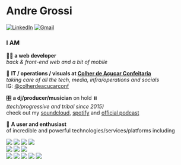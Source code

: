 # Andre Grossi
[![LinkedIn](https://img.shields.io/badge/-linkedin-0077B5?style=for-the-badge&logo=linkedin&logoColor=fff)](https://www.linkedin.com/in/andregrossi/ "Linkedin") [![Gmail](https://img.shields.io/badge/email-D14836?style=for-the-badge&logo=gmail&logoColor=fff)](mailto:iamandregrossi@gmail.com)

### I AM 
:man_technologist: **a web developer**  
*back & front-end web and a bit of mobile*

:cake: **IT / operations / visuals at [Colher de Açucar Confeitaria](https://colherdeacucar.com.br/)**  
*taking care of all the tech, media, infra/operations and socials*  
IG: [@colherdeacucarconf](https://www.instagram.com/colherdeacucarconf/)

:control_knobs: **a dj/producer/musician** on hold  ⏸️  
*(tech/progressive and tribal since 2015)*  
check out my [soundcloud](https://soundcloud.com/djandregrossi), [spotify](https://open.spotify.com/artist/6BokBj5lNdZfhFYxn1xkid) and [official podcast](https://podcasts.apple.com/us/podcast/andr%C3%A9-grossis-podcast/id1440229734)

   
:wrench: **A user and enthusiast**  
of incredible and powerful technologies/services/platforms including

<img src="https://img.shields.io/badge/-nodejs-efefef?style=for-the-badge&logo=node.js&logoColor=339933" /> <img src="https://img.shields.io/badge/-Typescript-efefef?style=for-the-badge&logo=typescript&logoColor=3178C6"/> <img src="https://img.shields.io/badge/-NestJS-efefef?style=for-the-badge&logo=nestjs&logoColor=ea2845" /> <img src="https://img.shields.io/badge/-GraphQL-efefef?style=for-the-badge&logo=graphql&logoColor=E10098"/>  
 <img src="https://img.shields.io/badge/-PostgreSQL-f4f4f4?style=for-the-badge&logo=postgresql&logoColor=336791" />  <img src="https://img.shields.io/badge/-prisma-efefef?style=for-the-badge&logo=prisma&logoColor=2D3748" /> <img src="https://img.shields.io/badge/-Supabase-f4f4f4?style=for-the-badge&logo=supabase&logoColor=3ECF8E" />  
<img src="https://img.shields.io/badge/-react-efefef?style=for-the-badge&logo=react&logoColor=60D1FA"/> <img src="https://img.shields.io/badge/-expo-efefef?style=for-the-badge&logo=expo&logoColor=000020"/> <img src="https://img.shields.io/badge/-nextjs-f3f3f3?style=for-the-badge&logo=next.js&logoColor=000" /> <img src="https://img.shields.io/badge/-Vercel-f3f3f3?style=for-the-badge&logo=vercel&logoColor=000"/> <img src="https://img.shields.io/badge/-chakraui-efefef?style=for-the-badge&logo=chakra-ui&logoColor=319795"/>


